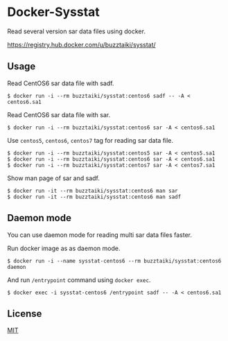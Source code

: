 # Docker-Sysstat

Read several version sar data files using docker.

https://registry.hub.docker.com/u/buzztaiki/sysstat/

## Usage

Read CentOS6 sar data file with sadf.

````console
$ docker run -i --rm buzztaiki/sysstat:centos6 sadf -- -A < centos6.sa1
````

Read CentOS6 sar data file with sar.

````console
$ docker run -i --rm buzztaiki/sysstat:centos6 sar -A < centos6.sa1
````

Use `centos5`, `centos6`, `centos7` tag for reading sar data file.

````console
$ docker run -i --rm buzztaiki/sysstat:centos5 sar -A < centos5.sa1
$ docker run -i --rm buzztaiki/sysstat:centos6 sar -A < centos6.sa1
$ docker run -i --rm buzztaiki/sysstat:centos7 sar -A < centos7.sa1
````

Show man page of sar and sadf.

````
$ docker run -it --rm buzztaiki/sysstat:centos6 man sar
$ docker run -it --rm buzztaiki/sysstat:centos6 man sadf
````


## Daemon mode

You can use daemon mode for reading multi sar data files faster.

Run docker image as as daemon mode.

````console
$ docker run -i --name sysstat-centos6 --rm buzztaiki/sysstat:centos6 daemon
````

And run `/entrypoint` command using `docker exec`.

````console
$ docker exec -i sysstat-centos6 /entrypoint sadf -- -A < centos6.sa1
````


## License

[MIT](LICENSE)
